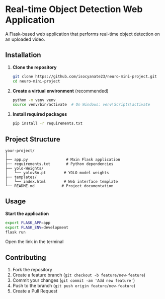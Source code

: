 # Real-time Object Detection Web Application

A Flask-based web application that performs real-time object detection on an uploaded video.

## Installation

1. **Clone the repository**
   ```bash
   git clone https://github.com/isocyanate23/neuro-mini-project.git
   cd neuro-mini-project
   ```

2. **Create a virtual environment** (recommended)
   ```bash
   python -m venv venv
   source venv/bin/activate  # On Windows: venv\Scripts\activate
   ```

3. **Install required packages**
   ```bash
   pip install -r requirements.txt
   ```


## Project Structure

```
your-project/
│
├── app.py                 # Main Flask application
├── requirements.txt       # Python dependencies
├── yolo-Weights/
│   └── yolov8n.pt        # YOLO model weights
├── templates/
│   └── index.html        # Web interface template
└── README.md            # Project documentation
```

## Usage

**Start the application**
   ```bash
   export FLASK_APP=app
   export FLASK_ENV=development
   flask run
   ```
   Open the link in the terminal


## Contributing

1. Fork the repository
2. Create a feature branch (`git checkout -b feature/new-feature`)
3. Commit your changes (`git commit -am 'Add new feature'`)
4. Push to the branch (`git push origin feature/new-feature`)
5. Create a Pull Request


